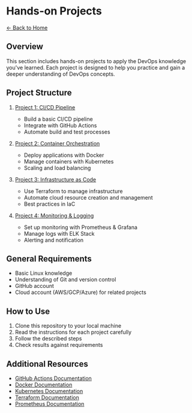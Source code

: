 # Hands-on Projects

[← Back to Home](../../README.md)

## Overview
This section includes hands-on projects to apply the DevOps knowledge you've learned. Each project is designed to help you practice and gain a deeper understanding of DevOps concepts.

## Project Structure
1. [Project 1: CI/CD Pipeline](01-cicd-pipeline/README.md)
   - Build a basic CI/CD pipeline
   - Integrate with GitHub Actions
   - Automate build and test processes

2. [Project 2: Container Orchestration](02-container-orchestration/README.md)
   - Deploy applications with Docker
   - Manage containers with Kubernetes
   - Scaling and load balancing

3. [Project 3: Infrastructure as Code](03-infrastructure-as-code/README.md)
   - Use Terraform to manage infrastructure
   - Automate cloud resource creation and management
   - Best practices in IaC

4. [Project 4: Monitoring & Logging](04-monitoring-logging/README.md)
   - Set up monitoring with Prometheus & Grafana
   - Manage logs with ELK Stack
   - Alerting and notification

## General Requirements
- Basic Linux knowledge
- Understanding of Git and version control
- GitHub account
- Cloud account (AWS/GCP/Azure) for related projects

## How to Use
1. Clone this repository to your local machine
2. Read the instructions for each project carefully
3. Follow the described steps
4. Check results against requirements

## Additional Resources
- [GitHub Actions Documentation](https://docs.github.com/en/actions)
- [Docker Documentation](https://docs.docker.com/)
- [Kubernetes Documentation](https://kubernetes.io/docs/home/)
- [Terraform Documentation](https://www.terraform.io/docs)
- [Prometheus Documentation](https://prometheus.io/docs/introduction/overview/) 